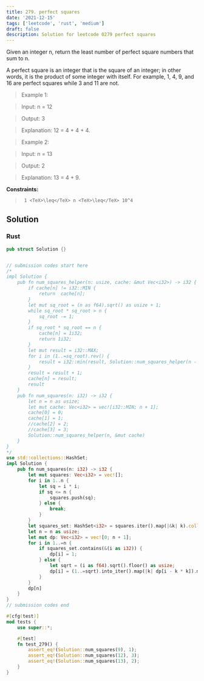 ```yaml
---
title: 279. perfect squares
date: '2021-12-15'
tags: ['leetcode', 'rust', 'medium']
draft: false
description: Solution for leetcode 0279 perfect squares
---
```


 

  Given an integer n, return the least number of perfect square numbers that sum to n.

  A perfect square is an integer that is the square of an integer; in other words, it is the product of some integer with itself. For example, 1, 4, 9, and 16 are perfect squares while 3 and 11 are not.

   

 >   Example 1:

  

 >   Input: n <TeX>=</TeX> 12

 >   Output: 3

 >   Explanation: 12 <TeX>=</TeX> 4 + 4 + 4.

  

 >   Example 2:

  

 >   Input: n <TeX>=</TeX> 13

 >   Output: 2

 >   Explanation: 13 <TeX>=</TeX> 4 + 9.

  

   

  **Constraints:**

  

 >   	1 <TeX>\leq</TeX> n <TeX>\leq</TeX> 10^4


## Solution
### Rust
```rust
pub struct Solution {}


// submission codes start here
/*
impl Solution {
    pub fn num_squares_helper(n: usize, cache: &mut Vec<i32>) -> i32 {
        if cache[n] != i32::MIN {
            return  cache[n];
        }
        let mut sq_root = (n as f64).sqrt() as usize + 1;
        while sq_root * sq_root > n {
            sq_root -= 1;
        }
        if sq_root * sq_root == n {
            cache[n] = 1i32;
            return 1i32;
        }
        let mut result = i32::MAX;
        for i in (1..=sq_root).rev() {
            result = i32::min(result, Solution::num_squares_helper(n - i * i, cache));
        }
        result = result + 1;
        cache[n] = result;
        result
    }
    pub fn num_squares(n: i32) -> i32 {
        let n = n as usize;
        let mut cache: Vec<i32> = vec![i32::MIN; n + 1];
        cache[0] = 0;
        cache[1] = 1;
        //cache[2] = 2;
        //cache[3] = 3;
        Solution::num_squares_helper(n, &mut cache)
    }
}
*/
use std::collections::HashSet;
impl Solution {
    pub fn num_squares(n: i32) -> i32 {
        let mut squares: Vec<i32> = vec![];
        for i in 1..n {
            let sq = i * i;
            if sq <= n {
                squares.push(sq);
            } else {
                break;
            }
        }
        let squares_set: HashSet<i32> = squares.iter().map(|&k| k).collect::<HashSet<_>>();
        let n = n as usize;
        let mut dp: Vec<i32> = vec![0; n + 1];
        for i in 1..=n {
            if squares_set.contains(&(i as i32)) {
                dp[i] = 1;
            } else {
                let sqrt = (i as f64).sqrt().floor() as usize;
                dp[i] = (1..=sqrt).into_iter().map(|k| dp[i - k * k]).min().unwrap() + 1;
            }
        }
        dp[n]
    }
}
// submission codes end

#[cfg(test)]
mod tests {
    use super::*;

    #[test]
    fn test_279() {
        assert_eq!(Solution::num_squares(9), 1);
        assert_eq!(Solution::num_squares(12), 3);
        assert_eq!(Solution::num_squares(13), 2);
    }
}

```
